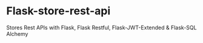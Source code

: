 # Flask-store-rest-api
Stores Rest APIs with Flask, Flask Restful, Flask-JWT-Extended &amp; Flask-SQL Alchemy
